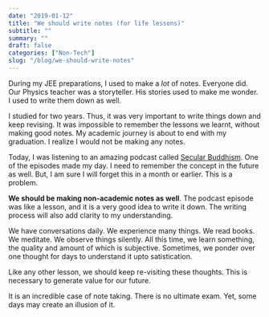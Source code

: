 ```yaml
---
date: "2019-01-12"
title: "We should write notes (for life lessons)"
subtitle: ""
summary: ""
draft: false
categories: ["Non-Tech"]
slug: "/blog/we-should-write-notes"
---
```


During my JEE preparations, I used to make a _lot_ of notes. Everyone did. Our Physics teacher was a storyteller. His stories used to make me wonder. I used to write them down as well.

I studied for two years. Thus, it was very important to write things down and keep revising. It was impossible to remember the lessons we learnt, without making good notes. My academic journey is about to end with my graduation. I realize I would not be making any notes.

Today, I was listening to an amazing podcast called [Secular Buddhism](https://secularbuddhism.com/episodes/). One of the episodes made my day. I need to remember the concept in the future as well. But, I am sure I will forget this in a month or earlier. This is a problem.

**We should be making non-academic notes as well**. The podcast episode was like a lesson, and it is a very good idea to write it down. The writing process will also add clarity to my understanding.

We have conversations daily. We experience many things. We read books. We meditate. We observe things silently. All this time, we learn something, the quality and amount of which is subjective. Sometimes, we ponder over one thought for days to understand it upto satistication.

Like any other lesson, we should keep re-visiting these thoughts. This is necessary to generate value for our future.

It is an incredible case of note taking. There is no ultimate exam. Yet, some days may create an illusion of it.
